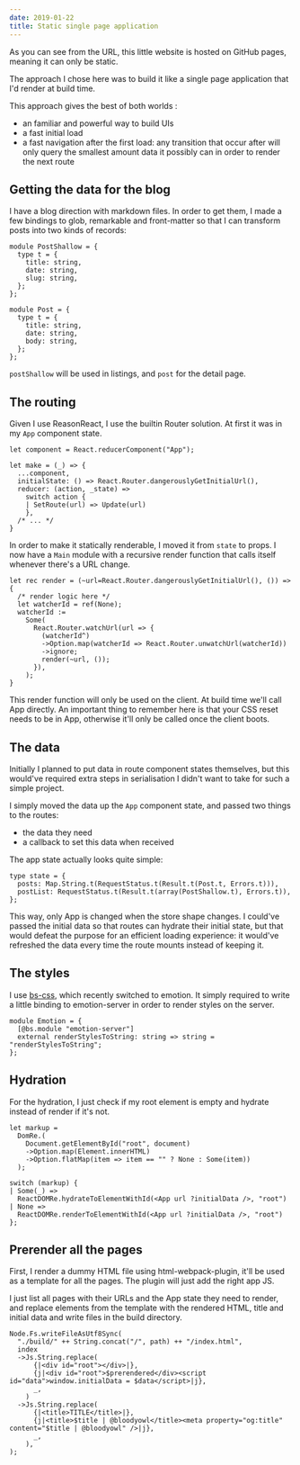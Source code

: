 ```yaml
---
date: 2019-01-22
title: Static single page application
---
```


As you can see from the URL, this little website is hosted on GitHub pages, meaning it can only be static. 

The approach I chose here was to build it like a single page application that I'd render at build time. 

This approach gives the best of both worlds :

- an familiar and powerful way to build UIs
- a fast initial load
- a fast navigation after the first load: any transition that occur after will only query the smallest amount data it possibly can in order to render the next route

## Getting the data for the blog

I have a blog direction with markdown files. In order to get them, I made a few bindings to glob, remarkable and front-matter so that I can transform posts into two kinds of records:

```reason
module PostShallow = {
  type t = {
    title: string,
    date: string,
    slug: string,
  };
};

module Post = {
  type t = {
    title: string,
    date: string,
    body: string,
  };
};
```

`postShallow` will be used in listings, and `post` for the detail page. 

## The routing

Given I use ReasonReact, I use the builtin Router solution. At first it was in my `App` component state. 

```reason
let component = React.reducerComponent("App");

let make = (_) => {
  ...component,
  initialState: () => React.Router.dangerouslyGetInitialUrl(),
  reducer: (action, _state) =>
    switch action {
    | SetRoute(url) => Update(url)
    },
  /* ... */
}
```

In order to make it statically renderable, I moved it from `state` to props. I now have a `Main` module with a recursive render function that calls itself whenever there's a URL change. 

```reason
let rec render = (~url=React.Router.dangerouslyGetInitialUrl(), ()) => {
  /* render logic here */
  let watcherId = ref(None);
  watcherId :=
    Some(
      React.Router.watchUrl(url => {
        (watcherId^)
        ->Option.map(watcherId => React.Router.unwatchUrl(watcherId))
        ->ignore;
        render(~url, ());
      }),
    );
}
```

This render function will only be used on the client. At build time we'll call App directly. An important thing to remember here is that your CSS reset needs to be in App, otherwise it'll only be called once the client boots. 

## The data

Initially I planned to put data in route component states themselves, but this would've required extra steps in serialisation I didn't want to take for such a simple project. 

I simply moved the data up the `App` component state, and passed two things to the routes:

- the data they need
- a callback to set this data when received

The app state actually looks quite simple:

```reason
type state = {
  posts: Map.String.t(RequestStatus.t(Result.t(Post.t, Errors.t))),
  postList: RequestStatus.t(Result.t(array(PostShallow.t), Errors.t)),
};
```

This way, only App is changed when the store shape changes. I could've passed the initial data so that routes can hydrate their initial state, but that would defeat the purpose for an efficient loading experience: it would've refreshed the data every time the route mounts instead of keeping it. 

## The styles

I use [bs-css](https://github.com/SentiaAnalytics/bs-css), which recently switched to emotion. It simply required to write a little binding to emotion-server in order to render styles on the server. 

```reason
module Emotion = {
  [@bs.module "emotion-server"]
  external renderStylesToString: string => string = "renderStylesToString";
};
```

## Hydration

For the hydration, I just check if my root element is empty and hydrate instead of render if it's not. 

```reason
let markup =
  DomRe.(
    Document.getElementById("root", document)
    ->Option.map(Element.innerHTML)
    ->Option.flatMap(item => item == "" ? None : Some(item))
  );
  
switch (markup) {
| Some(_) =>
  ReactDOMRe.hydrateToElementWithId(<App url ?initialData />, "root")
| None =>
  ReactDOMRe.renderToElementWithId(<App url ?initialData />, "root")
};
```

## Prerender all the pages

First, I render a dummy HTML file using html-webpack-plugin, it'll be used as a template for all the pages. The plugin will just add the right app JS. 

I just list all pages with their URLs and the App state they need to render, and replace elements from the template with the rendered HTML, title and initial data and write files in the build directory. 

```reason
Node.Fs.writeFileAsUtf8Sync(
  "./build/" ++ String.concat("/", path) ++ "/index.html",
  index
  ->Js.String.replace(
      {|<div id="root"></div>|},
      {j|<div id="root">$prerendered</div><script id="data">window.initialData = $data</script>|j},
      _,
    )
  ->Js.String.replace(
      {|<title>TITLE</title>|},
      {j|<title>$title | @bloodyowl</title><meta property="og:title" content="$title | @bloodyowl" />|j},
      _,
    ),
);
```
